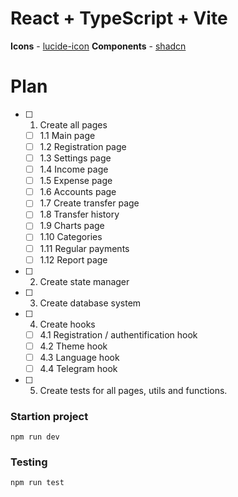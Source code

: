# React + TypeScript + Vite

**Icons** - [lucide-icon](https://lucide.dev/icons/)
**Components** - [shadcn](https://ui.shadcn.com/docs/components)

# Plan

- [ ] 1. Create all pages
  - [ ] 1.1 Main page
  - [ ] 1.2 Registration page
  - [ ] 1.3 Settings page
  - [ ] 1.4 Income page
  - [ ] 1.5 Expense page
  - [ ] 1.6 Accounts page
  - [ ] 1.7 Create transfer page
  - [ ] 1.8 Transfer history
  - [ ] 1.9 Charts page
  - [ ] 1.10 Categories
  - [ ] 1.11 Regular payments
  - [ ] 1.12 Report page
- [ ] 2. Create state manager
- [ ] 3. Create database system
- [ ] 4. Create hooks
  - [ ] 4.1 Registration / authentification hook
  - [ ] 4.2 Theme hook
  - [ ] 4.3 Language hook
  - [ ] 4.4 Telegram hook
- [ ] 5. Create tests for all pages, utils and functions.

### Startion project

```npm run dev```

### Testing 

```npm run test```